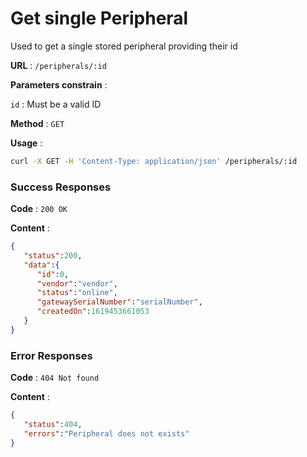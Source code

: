 # Get single Peripheral
Used to get a single stored peripheral providing their id

**URL** : `/peripherals/:id`

**Parameters constrain** :

`id` : Must be a valid ID

**Method** : `GET`

**Usage** : 
```bash
curl -X GET -H 'Content-Type: application/json' /peripherals/:id
```

### Success Responses

**Code** : `200 OK`

**Content** :
```json
{
   "status":200,
   "data":{
      "id":0,
      "vendor":"vendor",
      "status":"online",
      "gatewaySerialNumber":"serialNumber",
      "createdOn":1619453661053
   }
}
```

### Error Responses

**Code** : `404 Not found`

**Content** :
```json
{
   "status":404,
   "errors":"Peripheral does not exists"
}
```
